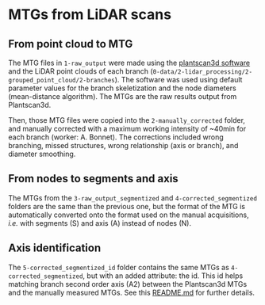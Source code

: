 # MTGs from LiDAR scans

## From point cloud to MTG

The MTG files in `1-raw_output` were made using the [plantscan3d software](https://plantscan3d.readthedocs.io/) and the LiDAR point clouds of each branch (`0-data/2-lidar_processing/2-grouped_point_cloud/2-branches`). The software was used using default parameter values for the branch skeletization and the node diameters (mean-distance algorithm). The MTGs are the raw results output from Plantscan3d.

Then, those MTG files were copied into the `2-manually_corrected` folder, and manually corrected with a maximum working intensity of ~40min for each branch (worker: A. Bonnet). The corrections included wrong branching, missed structures, wrong relationship (axis or branch), and diameter smoothing.

## From nodes to segments and axis

The MTGs from the `3-raw_output_segmentized` and `4-corrected_segmentized` folders are the same than the previous one, but the format of the MTG is automatically converted onto the format used on the manual acquisitions, *i.e.* with segments (S) and axis (A) instead of nodes (N).

## Axis identification

The `5-corrected_segmentized_id` folder contains the same MTGs as `4-corrected_segmentized`, but with an added attribute: the id. This id helps matching branch second order axis (A2) between the Plantscan3d MTGs and the manually measured MTGs. See this [README.md](../1.1-mtg_manual_measurement_corrected_id/README.md) for further details.

